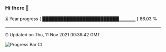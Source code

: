 ### Hi there 👋

⏳ Year progress { █████████████████████████▁▁▁▁▁ } 86.03 %

---

⏰ Updated on Thu, 11 Nov 2021 00:38:42 GMT

![Progress Bar CI](https://github.com/liununu/liununu/workflows/Progress%20Bar%20CI/badge.svg)
